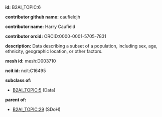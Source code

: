 **id:** B2AI_TOPIC:6

**contributor github name:** caufieldjh

**contributor name:** Harry Caufield

**contributor orcid:** ORCID:0000-0001-5705-7831

**description:** Data describing a subset of a population, including sex, age, ethnicity, geographic location, or other factors.

**mesh id:** mesh:D003710

**ncit id:** ncit:C16495

**subclass of:**

- [B2AI_TOPIC:5](../topics/Data.markdown) (Data)

**parent of:**

- [B2AI_TOPIC:29](../SDoH.markdown) (SDoH)
